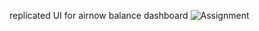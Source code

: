 replicated UI  for airnow balance dashboard 
![Assignment](https://user-images.githubusercontent.com/97687317/223844729-75891633-1a38-43de-895e-76930a1c8d14.png)
